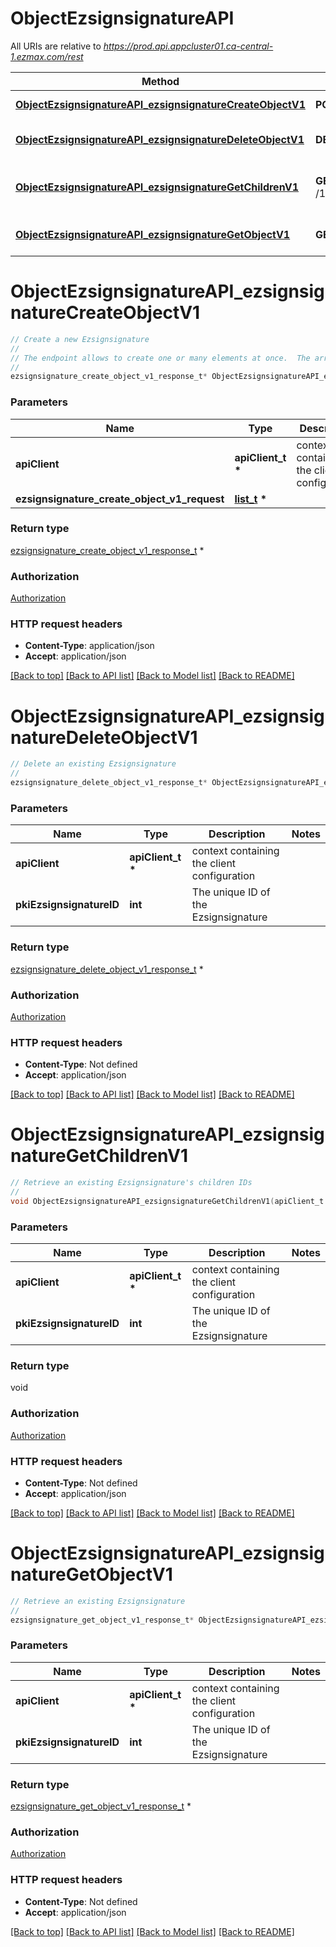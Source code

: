 # ObjectEzsignsignatureAPI

All URIs are relative to *https://prod.api.appcluster01.ca-central-1.ezmax.com/rest*

Method | HTTP request | Description
------------- | ------------- | -------------
[**ObjectEzsignsignatureAPI_ezsignsignatureCreateObjectV1**](ObjectEzsignsignatureAPI.md#ObjectEzsignsignatureAPI_ezsignsignatureCreateObjectV1) | **POST** /1/object/ezsignsignature | Create a new Ezsignsignature
[**ObjectEzsignsignatureAPI_ezsignsignatureDeleteObjectV1**](ObjectEzsignsignatureAPI.md#ObjectEzsignsignatureAPI_ezsignsignatureDeleteObjectV1) | **DELETE** /1/object/ezsignsignature/{pkiEzsignsignatureID} | Delete an existing Ezsignsignature
[**ObjectEzsignsignatureAPI_ezsignsignatureGetChildrenV1**](ObjectEzsignsignatureAPI.md#ObjectEzsignsignatureAPI_ezsignsignatureGetChildrenV1) | **GET** /1/object/ezsignsignature/{pkiEzsignsignatureID}/getChildren | Retrieve an existing Ezsignsignature&#39;s children IDs
[**ObjectEzsignsignatureAPI_ezsignsignatureGetObjectV1**](ObjectEzsignsignatureAPI.md#ObjectEzsignsignatureAPI_ezsignsignatureGetObjectV1) | **GET** /1/object/ezsignsignature/{pkiEzsignsignatureID} | Retrieve an existing Ezsignsignature


# **ObjectEzsignsignatureAPI_ezsignsignatureCreateObjectV1**
```c
// Create a new Ezsignsignature
//
// The endpoint allows to create one or many elements at once.  The array can contain simple (Just the object) or compound (The object and its child) objects.  Creating compound elements allows to reduce the multiple requests to create all child objects.
//
ezsignsignature_create_object_v1_response_t* ObjectEzsignsignatureAPI_ezsignsignatureCreateObjectV1(apiClient_t *apiClient, list_t * ezsignsignature_create_object_v1_request);
```

### Parameters
Name | Type | Description  | Notes
------------- | ------------- | ------------- | -------------
**apiClient** | **apiClient_t \*** | context containing the client configuration | 
**ezsignsignature_create_object_v1_request** | **[list_t](ezsignsignature_create_object_v1_request.md) \*** |  | 

### Return type

[ezsignsignature_create_object_v1_response_t](ezsignsignature_create_object_v1_response.md) *


### Authorization

[Authorization](../README.md#Authorization)

### HTTP request headers

 - **Content-Type**: application/json
 - **Accept**: application/json

[[Back to top]](#) [[Back to API list]](../README.md#documentation-for-api-endpoints) [[Back to Model list]](../README.md#documentation-for-models) [[Back to README]](../README.md)

# **ObjectEzsignsignatureAPI_ezsignsignatureDeleteObjectV1**
```c
// Delete an existing Ezsignsignature
//
ezsignsignature_delete_object_v1_response_t* ObjectEzsignsignatureAPI_ezsignsignatureDeleteObjectV1(apiClient_t *apiClient, int pkiEzsignsignatureID);
```

### Parameters
Name | Type | Description  | Notes
------------- | ------------- | ------------- | -------------
**apiClient** | **apiClient_t \*** | context containing the client configuration | 
**pkiEzsignsignatureID** | **int** | The unique ID of the Ezsignsignature | 

### Return type

[ezsignsignature_delete_object_v1_response_t](ezsignsignature_delete_object_v1_response.md) *


### Authorization

[Authorization](../README.md#Authorization)

### HTTP request headers

 - **Content-Type**: Not defined
 - **Accept**: application/json

[[Back to top]](#) [[Back to API list]](../README.md#documentation-for-api-endpoints) [[Back to Model list]](../README.md#documentation-for-models) [[Back to README]](../README.md)

# **ObjectEzsignsignatureAPI_ezsignsignatureGetChildrenV1**
```c
// Retrieve an existing Ezsignsignature's children IDs
//
void ObjectEzsignsignatureAPI_ezsignsignatureGetChildrenV1(apiClient_t *apiClient, int pkiEzsignsignatureID);
```

### Parameters
Name | Type | Description  | Notes
------------- | ------------- | ------------- | -------------
**apiClient** | **apiClient_t \*** | context containing the client configuration | 
**pkiEzsignsignatureID** | **int** | The unique ID of the Ezsignsignature | 

### Return type

void

### Authorization

[Authorization](../README.md#Authorization)

### HTTP request headers

 - **Content-Type**: Not defined
 - **Accept**: application/json

[[Back to top]](#) [[Back to API list]](../README.md#documentation-for-api-endpoints) [[Back to Model list]](../README.md#documentation-for-models) [[Back to README]](../README.md)

# **ObjectEzsignsignatureAPI_ezsignsignatureGetObjectV1**
```c
// Retrieve an existing Ezsignsignature
//
ezsignsignature_get_object_v1_response_t* ObjectEzsignsignatureAPI_ezsignsignatureGetObjectV1(apiClient_t *apiClient, int pkiEzsignsignatureID);
```

### Parameters
Name | Type | Description  | Notes
------------- | ------------- | ------------- | -------------
**apiClient** | **apiClient_t \*** | context containing the client configuration | 
**pkiEzsignsignatureID** | **int** | The unique ID of the Ezsignsignature | 

### Return type

[ezsignsignature_get_object_v1_response_t](ezsignsignature_get_object_v1_response.md) *


### Authorization

[Authorization](../README.md#Authorization)

### HTTP request headers

 - **Content-Type**: Not defined
 - **Accept**: application/json

[[Back to top]](#) [[Back to API list]](../README.md#documentation-for-api-endpoints) [[Back to Model list]](../README.md#documentation-for-models) [[Back to README]](../README.md)

